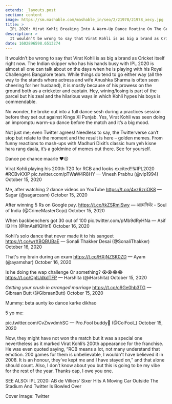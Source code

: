 ```yaml
--- 
extends: _layouts.post 
section: content 
image: https://sm.mashable.com/mashable_in/seo/2/21978/21978_xecy.jpg 
title: > 
  IPL 2020: Virat Kohli Breaking Into A Warm-Up Dance Routine On The Ground Is A Big Mood 
description: > 
  It wouldn’t be wrong to say that Virat Kohli is as big a brand as Cricket itself right now.Hey, wining/losing is part of the parcel but his zeal and the hilarious ways in which Kohli hypes his boys is commendable.Yes, Virat Kohli was seen doing an impromptu warm-up dance before the match and it’s a big mood.Dance pe chance maarle ❤️😍Virat Kohli playing his 200th T20 for RCB and looks excited!!SEE ALSO: IPL 2020: AB de Villiers’ Sixer Hits A Moving Car Outside The Stadium And Twitter Is Bowled OverCover Image: Twitter 
date: 1602896598.6513274 
--- 
```

It wouldn’t be wrong to say that Virat Kohli is as big a brand as Cricket itself right now. The Indian skipper who has his hands busy with IPL 2020 is almost all one can talk about on the days when he is playing with his Royal Challengers Bangalore team. While things do tend to go either way (all the way to the stands where actress and wife Anushka Sharma is often seen cheering for her husband), it is mostly because of his prowess on the ground both as a cricketer and captain. Hey, wining/losing is part of the parcel but his zeal and the hilarious ways in which Kohli hypes his boys is commendable.

No wonder, he broke out into a full dance sesh during a practices session before they set out against Kings XI Punjab. Yes, Virat Kohli was seen doing an impromptu warm-up dance before the match and it’s a big mood.

Not just me; even Twitter agrees! Needless to say, the Twitterverse can’t stop but relate to the moment and the result is here – golden memes. From funny reactions to mash-ups with Madhuri Dixit’s classic hum yeh kisne hara rang daala, it’s a goldmine of memes out there. See for yourself.

Dance pe chance maarle ❤️😍



Virat Kohli playing his 200th T20 for RCB and looks excited!!!#IPL2020 #RCBvKXIP pic.twitter.com/pTWaW4R8HY — Vinesh Prabhu (@vlp1994) October 15, 2020

Me, after watching 2 dance videos on YouTube https://t.co/4vz6zriOK8 — Sagar (@sagarcasm) October 15, 2020

After winning 5 Rs on Google pay. https://t.co/tkZSRmlSwy — आत्मनिर्भर - Soul of India (@CrimeMasterGojo) October 15, 2020

When backbenchers got 30 out of 100 pic.twitter.com/pMb9dRyHNa — Asif IQ Hn (@ImAsifIQHn1) October 16, 2020

Kohli’s solo dance that never made it to his sangeet https://t.co/wrXBQBUBaE — Sonali Thakker Desai (@SonaliThakker) October 16, 2020

That's my brain during an exam https://t.co/HXjNZSK0ZD — Ayam (@ayamshar) October 16, 2020

Is he doing the wap challenge Or something? 😭😭😂😂 https://t.co/CpIUdkdTFP — Harshita (@iHarshita) October 15, 2020

*Getting your crush in arranged marriage* https://t.co/c9Ge0hb3TG — Gibraan Butt (@GibraanButt) October 15, 2020

Mummy: beta aunty ko dance karke dikhao

5 yo me:

pic.twitter.com/CvZwvdmhSC — Pro.Fool buddy🌈 (@ColFool_) October 15, 2020

Now, they might have not won the match but it was a special one nevertheless as it marked Virat Kohli’s 200th appearance for the franchise. He was even quoted saying, “RCB means a lot, not many understand that emotion. 200 games for them is unbelievable, I wouldn't have believed it in 2008. It is an honour, they've kept me and I have stayed on,” and that alone should count. Also, I don’t know about you but this is going to be my vibe for the rest of the year. Thanks cap, I owe you one.

SEE ALSO: IPL 2020: AB de Villiers’ Sixer Hits A Moving Car Outside The Stadium And Twitter Is Bowled Over

Cover Image: Twitter